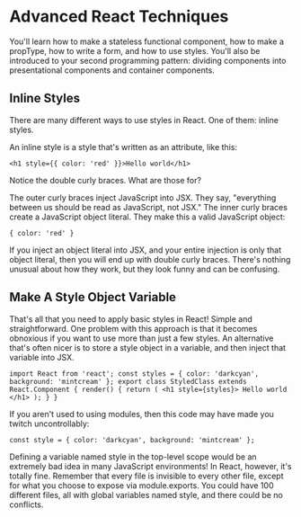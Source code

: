 # Advanced React Techniques

You'll learn how to make a stateless functional component, how to make a propType, how to write a form, and how to use styles. You'll also be introduced to your second programming pattern: dividing components into presentational components and container components.

## Inline Styles
There are many different ways to use styles in React. One of them: inline styles.

An inline style is a style that's written as an attribute, like this:

`<h1 style={{ color: 'red' }}>Hello world</h1>`

Notice the double curly braces. What are those for?

The outer curly braces inject JavaScript into JSX. They say, "everything between us should be read as JavaScript, not JSX." The inner curly braces create a JavaScript object literal. They make this a valid JavaScript object:

`{ color: 'red' }`

If you inject an object literal into JSX, and your entire injection is only that object literal, then you will end up with double curly braces. There's nothing unusual about how they work, but they look funny and can be confusing.


## Make A Style Object Variable
That's all that you need to apply basic styles in React! Simple and straightforward. One problem with this approach is that it becomes obnoxious if you want to use more than just a few styles. An alternative that's often nicer is to store a style object in a variable, and then inject that variable into JSX.

`import React from 'react';
const styles = {
  color: 'darkcyan',
  background: 'mintcream'
};
export class StyledClass extends React.Component {
  render() {
    return (
      <h1 style={styles}>
        Hello world
      </h1>
    );
  }
}`

If you aren't used to using modules, then this code may have made you twitch uncontrollably:

`const style = {
  color: 'darkcyan',
  background: 'mintcream'
};`

Defining a variable named style in the top-level scope would be an extremely bad idea in many JavaScript environments! In React, however, it's totally fine. Remember that every file is invisible to every other file, except for what you choose to expose via module.exports. You could have 100 different files, all with global variables named style, and there could be no conflicts.